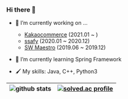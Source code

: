 ### Hi there 👋

- 🔭 I’m currently working on ...
  - [Kakaocommerce](https://kakaocommerce.com/) (2021.01 ~ )
  - [ssafy](https://www.ssafy.com/ksp/jsp/swp/swpMain.jsp) (2020.01 ~ 2020.12)
  - [SW Maestro](https://swmaestro.org/sw/main/main.do) (2019.06 ~ 2019.12)

- 🌱 I’m currently learning Spring Framework

- 🖌 My skills: Java, C++, Python3

<!--
**artium59/artium59** is a ✨ _special_ ✨ repository because its `README.md` (this file) appears on your GitHub profile.

Here are some ideas to get you started:

- 🔭 I’m currently working on ...
- 🌱 I’m currently learning ...
- 👯 I’m looking to collaborate on ...
- 🤔 I’m looking for help with ...
- 💬 Ask me about ...
- 📫 How to reach me: ...
- 😄 Pronouns: ...
- ⚡ Fun fact: ...
-->

|![github stats](https://github-readme-stats.vercel.app/api?username=artium59&count_private=true)|[![solved.ac profile](http://mazassumnida.wtf/api/v2/generate_badge?boj=yukino)](https://solved.ac/yukino)|
|:-:|:-:|
